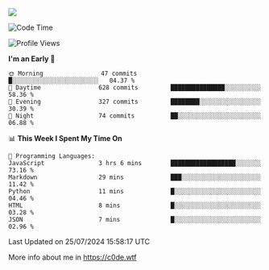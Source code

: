 <a href="https://wakatime.com"><img src="https://wakatime.com/share/@c0dezin/b7f18a7c-ab3a-40b8-8bc7-b1b7bf71f1d6.svg" /></a>

<!--START_SECTION:waka-->
![Code Time](http://img.shields.io/badge/Code%20Time-76%20hrs%2022%20mins-blue)

![Profile Views](http://img.shields.io/badge/Profile%20Views-0-blue)

**I'm an Early 🐤** 

```text
🌞 Morning                47 commits          █░░░░░░░░░░░░░░░░░░░░░░░░   04.37 % 
🌆 Daytime                628 commits         ███████████████░░░░░░░░░░   58.36 % 
🌃 Evening                327 commits         ████████░░░░░░░░░░░░░░░░░   30.39 % 
🌙 Night                  74 commits          ██░░░░░░░░░░░░░░░░░░░░░░░   06.88 % 
```


📊 **This Week I Spent My Time On** 

```text
💬 Programming Languages: 
JavaScript               3 hrs 6 mins        ██████████████████░░░░░░░   73.16 % 
Markdown                 29 mins             ███░░░░░░░░░░░░░░░░░░░░░░   11.42 % 
Python                   11 mins             █░░░░░░░░░░░░░░░░░░░░░░░░   04.46 % 
HTML                     8 mins              █░░░░░░░░░░░░░░░░░░░░░░░░   03.28 % 
JSON                     7 mins              █░░░░░░░░░░░░░░░░░░░░░░░░   02.96 % 
```


 Last Updated on 25/07/2024 15:58:17 UTC
<!--END_SECTION:waka-->

More info about me in https://c0de.wtf
